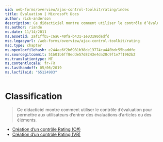 ```yaml
---
uid: web-forms/overview/ajax-control-toolkit/rating/index
title: Évaluation | Microsoft Docs
author: rick-anderson
description: Ce didacticiel montre comment utiliser le contrôle d’évaluation pour permettre aux utilisateurs d’entrer des évaluations d’articles ou des éléments.
ms.author: riande
ms.date: 11/14/2011
ms.assetid: 2af1ffb5-c6a6-40fa-b431-1e03190dedfd
msc.legacyurl: /web-forms/overview/ajax-control-toolkit/rating
msc.type: chapter
ms.openlocfilehash: e244ae6f2b6981b38de13774ca440bdc55baddfe
ms.sourcegitcommit: 51b01b6ff8edde57d8243e4da28c9f1e7f1962b2
ms.translationtype: MT
ms.contentlocale: fr-FR
ms.lasthandoff: 05/06/2019
ms.locfileid: "65124903"
---
```

# <a name="rating"></a>Classification

> Ce didacticiel montre comment utiliser le contrôle d’évaluation pour permettre aux utilisateurs d’entrer des évaluations d’articles ou des éléments.

- [Création d’un contrôle Rating (C#)](creating-a-rating-control-cs.md)
- [Création d’un contrôle Rating (VB)](creating-a-rating-control-vb.md)
